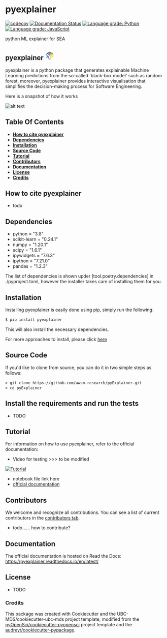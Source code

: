 # pyexplainer 
[![codecov](https://codecov.io/gh/awsm-research/pyExplainer/branch/master/graph/badge.svg?token=3HQBAEXK21)](https://codecov.io/gh/awsm-research/pyExplainer)
[![Documentation Status](https://readthedocs.org/projects/pyexplainer/badge/?version=latest)](https://pyexplainer.readthedocs.io/en/latest/?badge=latest)
[![Language grade: Python](https://img.shields.io/lgtm/grade/python/g/awsm-research/pyExplainer.svg?logo=lgtm&logoWidth=18)](https://lgtm.com/projects/g/awsm-research/pyExplainer/context:python)
[![Language grade: JavaScript](https://img.shields.io/lgtm/grade/javascript/g/awsm-research/pyExplainer.svg?logo=lgtm&logoWidth=18)](https://lgtm.com/projects/g/awsm-research/pyExplainer/context:javascript)

python ML explainer for SEA

## pyexplainer ![logo](img/logo_30x30.png)

pyexplainer is a python package that generates explainable Machine Learning predictions from the so-called 'black-box model' such as random forest, moreover, pyexplainer provides interactive visualisation that simplifies the decision-making process for Software Engineering.

Here is a snapshot of how it works

![alt text](https://github.com/MichaelFu1998-create/portfolio/blob/master/img/pyexplainer/pyexplainer_snap_demo.gif)

## Table Of Contents

* **[How to cite pyexplainer](#how-to-cite-pyexplainer)**
* **[Dependencies](#dependencies)**
* **[Installation](#installation)**
* **[Source Code](#source-code)**
* **[Tutorial](#tutorial)**
* **[Contributors](#contributors)**
* **[Documentation](#documentation)**
* **[License](#license)**
* **[Credits](#credits)**

## How to cite pyexplainer

- todo

## Dependencies

- python = "3.8"
- scikit-learn = "0.24.1"
- numpy = "1.20.1"
- scipy = "1.6.1"
- ipywidgets = "7.6.3"
- ipython = "7.21.0"
- pandas = "1.2.3"

The list of dependencies is shown upder [tool.poetry.dependencies] in ./pyproject.toml, however the installer takes care of installing them for you.

## Installation

Installing pyexplainer is easily done using pip, simply run the following:

```bash 
$ pip install pyexplainer
```
This will also install the necessary dependencies.

For more approaches to install, please click [here](https://pyexplainer.readthedocs.io/en/latest/installation.html)

## Source Code

If you'd like to clone from source, you can do it in two simple steps as follows:

```
> git clone https://github.com/awsm-research/pyExplainer.git
> cd pyExplainer
```

## Install the requirements and run the tests

- TODO

## Tutorial

For information on how to use pyexplainer, refer to the official documentation:
- Video for testing >>> to be modified

[![Tutorial](http://img.youtube.com/vi/kBlGMHiPf1U/0.jpg)](http://www.youtube.com/watch?v=kBlGMHiPf1U "Tutorial")
- notebook file link here
- [official documentation](https://pyexplainer.readthedocs.io/en/latest/)


## Contributors

We welcome and recognize all contributions. You can see a list of current contributors in the [contributors tab](https://github.com/awsm-research/pyExplainer/graphs/contributors).

- todo...... how to contribute?

## Documentation

The official documentation is hosted on Read the Docs: https://pyexplainer.readthedocs.io/en/latest/

## License

- TODO

### Credits

This package was created with Cookiecutter and the UBC-MDS/cookiecutter-ubc-mds project template, modified from the [pyOpenSci/cookiecutter-pyopensci](https://github.com/pyOpenSci/cookiecutter-pyopensci) project template and the [audreyr/cookiecutter-pypackage](https://github.com/audreyr/cookiecutter-pypackage).
